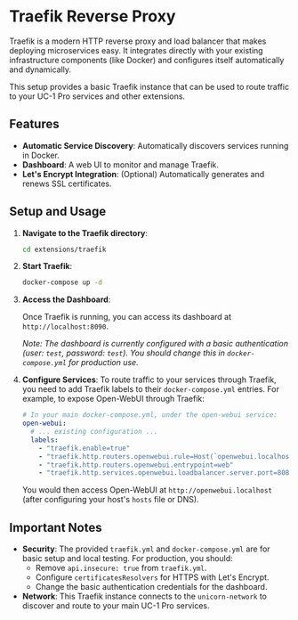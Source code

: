 # Traefik Reverse Proxy

Traefik is a modern HTTP reverse proxy and load balancer that makes deploying microservices easy. It integrates directly with your existing infrastructure components (like Docker) and configures itself automatically and dynamically.

This setup provides a basic Traefik instance that can be used to route traffic to your UC-1 Pro services and other extensions.

## Features

- **Automatic Service Discovery**: Automatically discovers services running in Docker.
- **Dashboard**: A web UI to monitor and manage Traefik.
- **Let's Encrypt Integration**: (Optional) Automatically generates and renews SSL certificates.

## Setup and Usage

1.  **Navigate to the Traefik directory**:

    ```bash
    cd extensions/traefik
    ```

2.  **Start Traefik**:

    ```bash
    docker-compose up -d
    ```

3.  **Access the Dashboard**:

    Once Traefik is running, you can access its dashboard at `http://localhost:8090`.

    *Note: The dashboard is currently configured with a basic authentication (user: `test`, password: `test`). You should change this in `docker-compose.yml` for production use.*

4.  **Configure Services**: To route traffic to your services through Traefik, you need to add Traefik labels to their `docker-compose.yml` entries. For example, to expose Open-WebUI through Traefik:

    ```yaml
    # In your main docker-compose.yml, under the open-webui service:
    open-webui:
      # ... existing configuration ...
      labels:
        - "traefik.enable=true"
        - "traefik.http.routers.openwebui.rule=Host(`openwebui.localhost`)"
        - "traefik.http.routers.openwebui.entrypoint=web"
        - "traefik.http.services.openwebui.loadbalancer.server.port=8080"
    ```

    You would then access Open-WebUI at `http://openwebui.localhost` (after configuring your host's `hosts` file or DNS).

## Important Notes

-   **Security**: The provided `traefik.yml` and `docker-compose.yml` are for basic setup and local testing. For production, you should:
    -   Remove `api.insecure: true` from `traefik.yml`.
    -   Configure `certificatesResolvers` for HTTPS with Let's Encrypt.
    -   Change the basic authentication credentials for the dashboard.
-   **Network**: This Traefik instance connects to the `unicorn-network` to discover and route to your main UC-1 Pro services.
